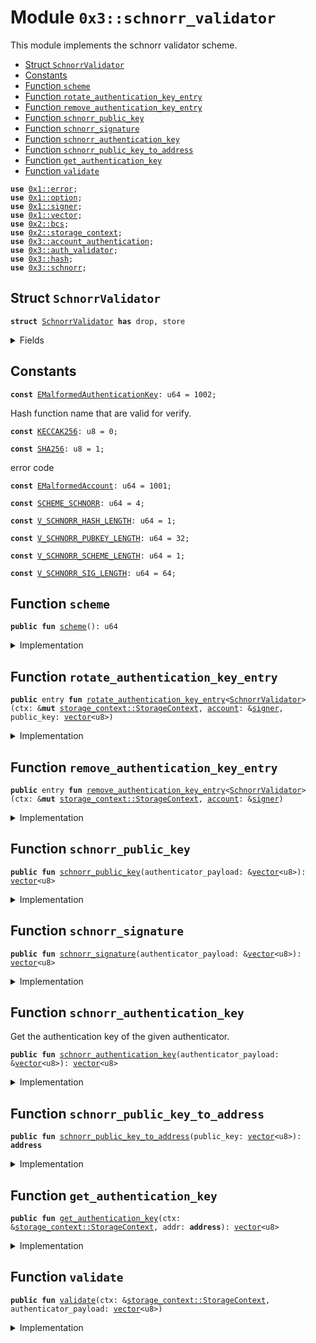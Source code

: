 
<a name="0x3_schnorr_validator"></a>

# Module `0x3::schnorr_validator`

This module implements the schnorr validator scheme.


-  [Struct `SchnorrValidator`](#0x3_schnorr_validator_SchnorrValidator)
-  [Constants](#@Constants_0)
-  [Function `scheme`](#0x3_schnorr_validator_scheme)
-  [Function `rotate_authentication_key_entry`](#0x3_schnorr_validator_rotate_authentication_key_entry)
-  [Function `remove_authentication_key_entry`](#0x3_schnorr_validator_remove_authentication_key_entry)
-  [Function `schnorr_public_key`](#0x3_schnorr_validator_schnorr_public_key)
-  [Function `schnorr_signature`](#0x3_schnorr_validator_schnorr_signature)
-  [Function `schnorr_authentication_key`](#0x3_schnorr_validator_schnorr_authentication_key)
-  [Function `schnorr_public_key_to_address`](#0x3_schnorr_validator_schnorr_public_key_to_address)
-  [Function `get_authentication_key`](#0x3_schnorr_validator_get_authentication_key)
-  [Function `validate`](#0x3_schnorr_validator_validate)


<pre><code><b>use</b> <a href="">0x1::error</a>;
<b>use</b> <a href="">0x1::option</a>;
<b>use</b> <a href="">0x1::signer</a>;
<b>use</b> <a href="">0x1::vector</a>;
<b>use</b> <a href="">0x2::bcs</a>;
<b>use</b> <a href="">0x2::storage_context</a>;
<b>use</b> <a href="account_authentication.md#0x3_account_authentication">0x3::account_authentication</a>;
<b>use</b> <a href="auth_validator.md#0x3_auth_validator">0x3::auth_validator</a>;
<b>use</b> <a href="hash.md#0x3_hash">0x3::hash</a>;
<b>use</b> <a href="schnorr.md#0x3_schnorr">0x3::schnorr</a>;
</code></pre>



<a name="0x3_schnorr_validator_SchnorrValidator"></a>

## Struct `SchnorrValidator`



<pre><code><b>struct</b> <a href="schnorr_validator.md#0x3_schnorr_validator_SchnorrValidator">SchnorrValidator</a> <b>has</b> drop, store
</code></pre>



<details>
<summary>Fields</summary>


<dl>
<dt>
<code>dummy_field: bool</code>
</dt>
<dd>

</dd>
</dl>


</details>

<a name="@Constants_0"></a>

## Constants


<a name="0x3_schnorr_validator_EMalformedAuthenticationKey"></a>



<pre><code><b>const</b> <a href="schnorr_validator.md#0x3_schnorr_validator_EMalformedAuthenticationKey">EMalformedAuthenticationKey</a>: u64 = 1002;
</code></pre>



<a name="0x3_schnorr_validator_KECCAK256"></a>

Hash function name that are valid for verify.


<pre><code><b>const</b> <a href="schnorr_validator.md#0x3_schnorr_validator_KECCAK256">KECCAK256</a>: u8 = 0;
</code></pre>



<a name="0x3_schnorr_validator_SHA256"></a>



<pre><code><b>const</b> <a href="schnorr_validator.md#0x3_schnorr_validator_SHA256">SHA256</a>: u8 = 1;
</code></pre>



<a name="0x3_schnorr_validator_EMalformedAccount"></a>

error code


<pre><code><b>const</b> <a href="schnorr_validator.md#0x3_schnorr_validator_EMalformedAccount">EMalformedAccount</a>: u64 = 1001;
</code></pre>



<a name="0x3_schnorr_validator_SCHEME_SCHNORR"></a>



<pre><code><b>const</b> <a href="schnorr_validator.md#0x3_schnorr_validator_SCHEME_SCHNORR">SCHEME_SCHNORR</a>: u64 = 4;
</code></pre>



<a name="0x3_schnorr_validator_V_SCHNORR_HASH_LENGTH"></a>



<pre><code><b>const</b> <a href="schnorr_validator.md#0x3_schnorr_validator_V_SCHNORR_HASH_LENGTH">V_SCHNORR_HASH_LENGTH</a>: u64 = 1;
</code></pre>



<a name="0x3_schnorr_validator_V_SCHNORR_PUBKEY_LENGTH"></a>



<pre><code><b>const</b> <a href="schnorr_validator.md#0x3_schnorr_validator_V_SCHNORR_PUBKEY_LENGTH">V_SCHNORR_PUBKEY_LENGTH</a>: u64 = 32;
</code></pre>



<a name="0x3_schnorr_validator_V_SCHNORR_SCHEME_LENGTH"></a>



<pre><code><b>const</b> <a href="schnorr_validator.md#0x3_schnorr_validator_V_SCHNORR_SCHEME_LENGTH">V_SCHNORR_SCHEME_LENGTH</a>: u64 = 1;
</code></pre>



<a name="0x3_schnorr_validator_V_SCHNORR_SIG_LENGTH"></a>



<pre><code><b>const</b> <a href="schnorr_validator.md#0x3_schnorr_validator_V_SCHNORR_SIG_LENGTH">V_SCHNORR_SIG_LENGTH</a>: u64 = 64;
</code></pre>



<a name="0x3_schnorr_validator_scheme"></a>

## Function `scheme`



<pre><code><b>public</b> <b>fun</b> <a href="schnorr_validator.md#0x3_schnorr_validator_scheme">scheme</a>(): u64
</code></pre>



<details>
<summary>Implementation</summary>


<pre><code><b>public</b> <b>fun</b> <a href="schnorr_validator.md#0x3_schnorr_validator_scheme">scheme</a>(): u64 {
    <a href="schnorr_validator.md#0x3_schnorr_validator_SCHEME_SCHNORR">SCHEME_SCHNORR</a>
}
</code></pre>



</details>

<a name="0x3_schnorr_validator_rotate_authentication_key_entry"></a>

## Function `rotate_authentication_key_entry`



<pre><code><b>public</b> entry <b>fun</b> <a href="schnorr_validator.md#0x3_schnorr_validator_rotate_authentication_key_entry">rotate_authentication_key_entry</a>&lt;<a href="schnorr_validator.md#0x3_schnorr_validator_SchnorrValidator">SchnorrValidator</a>&gt;(ctx: &<b>mut</b> <a href="_StorageContext">storage_context::StorageContext</a>, <a href="account.md#0x3_account">account</a>: &<a href="">signer</a>, public_key: <a href="">vector</a>&lt;u8&gt;)
</code></pre>



<details>
<summary>Implementation</summary>


<pre><code><b>public</b> entry <b>fun</b> <a href="schnorr_validator.md#0x3_schnorr_validator_rotate_authentication_key_entry">rotate_authentication_key_entry</a>&lt;<a href="schnorr_validator.md#0x3_schnorr_validator_SchnorrValidator">SchnorrValidator</a>&gt;(
    ctx: &<b>mut</b> StorageContext,
    <a href="account.md#0x3_account">account</a>: &<a href="">signer</a>,
    public_key: <a href="">vector</a>&lt;u8&gt;
) {
    // compare newly passed <b>public</b> key <b>with</b> <a href="schnorr.md#0x3_schnorr">schnorr</a> <b>public</b> key length <b>to</b> ensure it's compatible
    <b>assert</b>!(
        <a href="_length">vector::length</a>(&public_key) == <a href="schnorr_validator.md#0x3_schnorr_validator_V_SCHNORR_PUBKEY_LENGTH">V_SCHNORR_PUBKEY_LENGTH</a>,
        <a href="_invalid_argument">error::invalid_argument</a>(<a href="schnorr_validator.md#0x3_schnorr_validator_EMalformedAuthenticationKey">EMalformedAuthenticationKey</a>)
    );

    // ensure that the <a href="schnorr.md#0x3_schnorr">schnorr</a> <b>public</b> key <b>to</b> <b>address</b> isn't matched <b>with</b> the <a href="ed25519.md#0x3_ed25519">ed25519</a> <a href="account.md#0x3_account">account</a> <b>address</b>
    <b>let</b> account_addr = <a href="_address_of">signer::address_of</a>(<a href="account.md#0x3_account">account</a>);
    <b>let</b> schnorr_addr = <a href="schnorr_validator.md#0x3_schnorr_validator_schnorr_public_key_to_address">schnorr_public_key_to_address</a>(public_key);
    <b>assert</b>!(
        account_addr != schnorr_addr,
        <a href="_invalid_argument">error::invalid_argument</a>(<a href="schnorr_validator.md#0x3_schnorr_validator_EMalformedAccount">EMalformedAccount</a>)
    );

    // serialize the <b>address</b> <b>to</b> an auth key and rotate it by calling rotate_authentication_key
    <b>let</b> schnorr_authentication_key = moveos_std::bcs::to_bytes(&schnorr_addr);
    <a href="account_authentication.md#0x3_account_authentication_rotate_authentication_key">account_authentication::rotate_authentication_key</a>&lt;<a href="schnorr_validator.md#0x3_schnorr_validator_SchnorrValidator">SchnorrValidator</a>&gt;(ctx, account_addr, schnorr_authentication_key);
}
</code></pre>



</details>

<a name="0x3_schnorr_validator_remove_authentication_key_entry"></a>

## Function `remove_authentication_key_entry`



<pre><code><b>public</b> entry <b>fun</b> <a href="schnorr_validator.md#0x3_schnorr_validator_remove_authentication_key_entry">remove_authentication_key_entry</a>&lt;<a href="schnorr_validator.md#0x3_schnorr_validator_SchnorrValidator">SchnorrValidator</a>&gt;(ctx: &<b>mut</b> <a href="_StorageContext">storage_context::StorageContext</a>, <a href="account.md#0x3_account">account</a>: &<a href="">signer</a>)
</code></pre>



<details>
<summary>Implementation</summary>


<pre><code><b>public</b> entry <b>fun</b> <a href="schnorr_validator.md#0x3_schnorr_validator_remove_authentication_key_entry">remove_authentication_key_entry</a>&lt;<a href="schnorr_validator.md#0x3_schnorr_validator_SchnorrValidator">SchnorrValidator</a>&gt;(ctx: &<b>mut</b> StorageContext, <a href="account.md#0x3_account">account</a>: &<a href="">signer</a>) {
    <b>let</b> account_addr = <a href="_address_of">signer::address_of</a>(<a href="account.md#0x3_account">account</a>);
    <a href="account_authentication.md#0x3_account_authentication_remove_authentication_key">account_authentication::remove_authentication_key</a>&lt;<a href="schnorr_validator.md#0x3_schnorr_validator_SchnorrValidator">SchnorrValidator</a>&gt;(ctx, account_addr);
}
</code></pre>



</details>

<a name="0x3_schnorr_validator_schnorr_public_key"></a>

## Function `schnorr_public_key`



<pre><code><b>public</b> <b>fun</b> <a href="schnorr_validator.md#0x3_schnorr_validator_schnorr_public_key">schnorr_public_key</a>(authenticator_payload: &<a href="">vector</a>&lt;u8&gt;): <a href="">vector</a>&lt;u8&gt;
</code></pre>



<details>
<summary>Implementation</summary>


<pre><code><b>public</b> <b>fun</b> <a href="schnorr_validator.md#0x3_schnorr_validator_schnorr_public_key">schnorr_public_key</a>(authenticator_payload: &<a href="">vector</a>&lt;u8&gt;): <a href="">vector</a>&lt;u8&gt; {
    <b>let</b> public_key = <a href="_empty">vector::empty</a>&lt;u8&gt;();
    <b>let</b> i = <a href="schnorr_validator.md#0x3_schnorr_validator_V_SCHNORR_SCHEME_LENGTH">V_SCHNORR_SCHEME_LENGTH</a> + <a href="schnorr_validator.md#0x3_schnorr_validator_V_SCHNORR_SIG_LENGTH">V_SCHNORR_SIG_LENGTH</a>;
    <b>while</b> (i &lt; <a href="schnorr_validator.md#0x3_schnorr_validator_V_SCHNORR_SCHEME_LENGTH">V_SCHNORR_SCHEME_LENGTH</a> + <a href="schnorr_validator.md#0x3_schnorr_validator_V_SCHNORR_SIG_LENGTH">V_SCHNORR_SIG_LENGTH</a> + <a href="schnorr_validator.md#0x3_schnorr_validator_V_SCHNORR_PUBKEY_LENGTH">V_SCHNORR_PUBKEY_LENGTH</a>) {
        <b>let</b> value = <a href="_borrow">vector::borrow</a>(authenticator_payload, i);
        <a href="_push_back">vector::push_back</a>(&<b>mut</b> public_key, *value);
        i = i + 1;
    };

    public_key
}
</code></pre>



</details>

<a name="0x3_schnorr_validator_schnorr_signature"></a>

## Function `schnorr_signature`



<pre><code><b>public</b> <b>fun</b> <a href="schnorr_validator.md#0x3_schnorr_validator_schnorr_signature">schnorr_signature</a>(authenticator_payload: &<a href="">vector</a>&lt;u8&gt;): <a href="">vector</a>&lt;u8&gt;
</code></pre>



<details>
<summary>Implementation</summary>


<pre><code><b>public</b> <b>fun</b> <a href="schnorr_validator.md#0x3_schnorr_validator_schnorr_signature">schnorr_signature</a>(authenticator_payload: &<a href="">vector</a>&lt;u8&gt;): <a href="">vector</a>&lt;u8&gt; {
    <b>let</b> sign = <a href="_empty">vector::empty</a>&lt;u8&gt;();
    <b>let</b> i = <a href="schnorr_validator.md#0x3_schnorr_validator_V_SCHNORR_SCHEME_LENGTH">V_SCHNORR_SCHEME_LENGTH</a>;
    <b>while</b> (i &lt; <a href="schnorr_validator.md#0x3_schnorr_validator_V_SCHNORR_SIG_LENGTH">V_SCHNORR_SIG_LENGTH</a> + 1) {
        <b>let</b> value = <a href="_borrow">vector::borrow</a>(authenticator_payload, i);
        <a href="_push_back">vector::push_back</a>(&<b>mut</b> sign, *value);
        i = i + 1;
    };

    sign
}
</code></pre>



</details>

<a name="0x3_schnorr_validator_schnorr_authentication_key"></a>

## Function `schnorr_authentication_key`

Get the authentication key of the given authenticator.


<pre><code><b>public</b> <b>fun</b> <a href="schnorr_validator.md#0x3_schnorr_validator_schnorr_authentication_key">schnorr_authentication_key</a>(authenticator_payload: &<a href="">vector</a>&lt;u8&gt;): <a href="">vector</a>&lt;u8&gt;
</code></pre>



<details>
<summary>Implementation</summary>


<pre><code><b>public</b> <b>fun</b> <a href="schnorr_validator.md#0x3_schnorr_validator_schnorr_authentication_key">schnorr_authentication_key</a>(authenticator_payload: &<a href="">vector</a>&lt;u8&gt;): <a href="">vector</a>&lt;u8&gt; {
    <b>let</b> public_key = <a href="schnorr_validator.md#0x3_schnorr_validator_schnorr_public_key">schnorr_public_key</a>(authenticator_payload);
    <b>let</b> addr = <a href="schnorr_validator.md#0x3_schnorr_validator_schnorr_public_key_to_address">schnorr_public_key_to_address</a>(public_key);
    moveos_std::bcs::to_bytes(&addr)
}
</code></pre>



</details>

<a name="0x3_schnorr_validator_schnorr_public_key_to_address"></a>

## Function `schnorr_public_key_to_address`



<pre><code><b>public</b> <b>fun</b> <a href="schnorr_validator.md#0x3_schnorr_validator_schnorr_public_key_to_address">schnorr_public_key_to_address</a>(public_key: <a href="">vector</a>&lt;u8&gt;): <b>address</b>
</code></pre>



<details>
<summary>Implementation</summary>


<pre><code><b>public</b> <b>fun</b> <a href="schnorr_validator.md#0x3_schnorr_validator_schnorr_public_key_to_address">schnorr_public_key_to_address</a>(public_key: <a href="">vector</a>&lt;u8&gt;): <b>address</b> {
    <b>let</b> bytes = <a href="_singleton">vector::singleton</a>((<a href="schnorr_validator.md#0x3_schnorr_validator_SCHEME_SCHNORR">SCHEME_SCHNORR</a> <b>as</b> u8));
    <a href="_append">vector::append</a>(&<b>mut</b> bytes, public_key);
    moveos_std::bcs::to_address(hash::blake2b256(&bytes))
}
</code></pre>



</details>

<a name="0x3_schnorr_validator_get_authentication_key"></a>

## Function `get_authentication_key`



<pre><code><b>public</b> <b>fun</b> <a href="schnorr_validator.md#0x3_schnorr_validator_get_authentication_key">get_authentication_key</a>(ctx: &<a href="_StorageContext">storage_context::StorageContext</a>, addr: <b>address</b>): <a href="">vector</a>&lt;u8&gt;
</code></pre>



<details>
<summary>Implementation</summary>


<pre><code><b>public</b> <b>fun</b> <a href="schnorr_validator.md#0x3_schnorr_validator_get_authentication_key">get_authentication_key</a>(ctx: &StorageContext, addr: <b>address</b>): <a href="">vector</a>&lt;u8&gt; {
    <b>let</b> auth_key_option = <a href="account_authentication.md#0x3_account_authentication_get_authentication_key">account_authentication::get_authentication_key</a>&lt;<a href="schnorr_validator.md#0x3_schnorr_validator_SchnorrValidator">SchnorrValidator</a>&gt;(ctx, addr);
    <b>if</b> (<a href="_is_some">option::is_some</a>(&auth_key_option)) {
        <a href="_extract">option::extract</a>(&<b>mut</b> auth_key_option)
    }<b>else</b> {
        //<b>if</b> AuthenticationKey does not exist, <b>return</b> addr <b>as</b> authentication key
        moveos_std::bcs::to_bytes(&addr)
    }
}
</code></pre>



</details>

<a name="0x3_schnorr_validator_validate"></a>

## Function `validate`



<pre><code><b>public</b> <b>fun</b> <a href="schnorr_validator.md#0x3_schnorr_validator_validate">validate</a>(ctx: &<a href="_StorageContext">storage_context::StorageContext</a>, authenticator_payload: <a href="">vector</a>&lt;u8&gt;)
</code></pre>



<details>
<summary>Implementation</summary>


<pre><code><b>public</b> <b>fun</b> <a href="schnorr_validator.md#0x3_schnorr_validator_validate">validate</a>(ctx: &StorageContext, authenticator_payload: <a href="">vector</a>&lt;u8&gt;) {
    // TODO handle non-<a href="ed25519.md#0x3_ed25519">ed25519</a> auth key and <b>address</b> relationship
    // <b>let</b> auth_key = <a href="schnorr_validator.md#0x3_schnorr_validator_schnorr_authentication_key">schnorr_authentication_key</a>(&authenticator_payload);
    // <b>let</b> auth_key_in_account = <a href="schnorr_validator.md#0x3_schnorr_validator_get_authentication_key">get_authentication_key</a>(ctx, <a href="_sender">storage_context::sender</a>(ctx));
    // <b>assert</b>!(
    //    auth_key_in_account == auth_key,
    //    <a href="auth_validator.md#0x3_auth_validator_error_invalid_account_auth_key">auth_validator::error_invalid_account_auth_key</a>()
    // );
    <b>assert</b>!(
        <a href="schnorr.md#0x3_schnorr_verify">schnorr::verify</a>(
            &<a href="schnorr_validator.md#0x3_schnorr_validator_schnorr_signature">schnorr_signature</a>(&authenticator_payload),
            &<a href="schnorr_validator.md#0x3_schnorr_validator_schnorr_public_key">schnorr_public_key</a>(&authenticator_payload),
            &<a href="_tx_hash">storage_context::tx_hash</a>(ctx),
            <a href="schnorr_validator.md#0x3_schnorr_validator_SHA256">SHA256</a>,
        ),
        <a href="auth_validator.md#0x3_auth_validator_error_invalid_account_auth_key">auth_validator::error_invalid_account_auth_key</a>()
    );
}
</code></pre>



</details>
